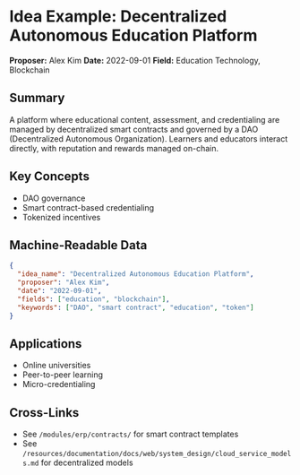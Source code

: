 # Idea Example: Decentralized Autonomous Education Platform

**Proposer:** Alex Kim
**Date:** 2022-09-01
**Field:** Education Technology, Blockchain

## Summary
A platform where educational content, assessment, and credentialing are managed by decentralized smart contracts and governed by a DAO (Decentralized Autonomous Organization). Learners and educators interact directly, with reputation and rewards managed on-chain.

## Key Concepts
- DAO governance
- Smart contract-based credentialing
- Tokenized incentives

## Machine-Readable Data
```json
{
  "idea_name": "Decentralized Autonomous Education Platform",
  "proposer": "Alex Kim",
  "date": "2022-09-01",
  "fields": ["education", "blockchain"],
  "keywords": ["DAO", "smart contract", "education", "token"]
}
```

## Applications
- Online universities
- Peer-to-peer learning
- Micro-credentialing

## Cross-Links
- See `/modules/erp/contracts/` for smart contract templates
- See `/resources/documentation/docs/web/system_design/cloud_service_models.md` for decentralized models
